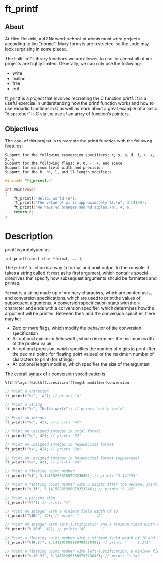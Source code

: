# ft_printf

## About
At Hive Helsinki, a 42 Network school, students must write projects according to the "norme". Many formats are restricted, so the code may look surprising in some places.

The built-in C Library functions we are allowed to use for almost all of our projects are highly limited. Generally, we can only use the following:

* write
* malloc
* free
* exit

ft_printf is a project that involves recreating the C function printf. It is a useful exercise in understanding how the printf function works and how to use variadic functions in C as well as learn about a great example of a basic “dispatcher” in C via the use of an array of function’s pointers.

## Objectives
The goal of this project is to recreate the printf function with the following features:

```
Support for the following conversion specifiers: c, s, p, d, i, u, x, X, %
Support for the following flags: #, 0, -, +, and space
Support for minimum field width and precision
Support for the h, hh, l, and ll length modifiers
```

```c
#include "ft_printf.h"

int main(void)
{
    ft_printf("Hello, world!\n");
    ft_printf("The value of pi is approximately %f.\n", 3.14159);
    ft_printf("We have %d oranges and %d apples.\n", 4, 6);
    return 0;
}
```

# Description
printf is prototyped as:
```
int printf(const char *format, ...);
```
The ``printf`` function is a way to format and print output to the console. It takes a string called ``format`` as its first argument, which contains special directives that specify how subsequent arguments should be formatted and printed.

``format`` is a string made up of ordinary characters, which are printed as is, and conversion specifications, which are used to print the values of subsequent arguments. A conversion specification starts with the ``%`` character and ends with a conversion specifier, which determines how the argument will be printed. Between the ``%`` and the conversion specifier, there may be:

* Zero or more flags, which modify the behavior of the conversion specification
* An optional minimum field width, which determines the minimum width of the printed value
* An optional precision, which specifies the number of digits to print after the decimal point (for floating point values) or the maximum number of characters to print (for strings)
* An optional length modifier, which specifies the size of the argument

The overall syntax of a conversion specification is 
```
%[$][flags][width][.precision][length modifier]conversion.
```

```c
// Print a character
ft_printf("%c", 'a'); // prints "a"

// Print a string
ft_printf("%s", "hello world"); // prints "hello world"

// Print an integer
ft_printf("%d", 42); // prints "42"

// Print an unsigned integer in octal format
ft_printf("%o", 42); // prints "52"

// Print an unsigned integer in hexadecimal format
ft_printf("%x", 42); // prints "2a"

// Print an unsigned integer in hexadecimal format (uppercase)
ft_printf("%X", 42); // prints "2A"

// Print a floating point number
ft_printf("%f", 3.14159265358979323846); // prints "3.141593"

// Print a floating point number with 3 digits after the decimal point
ft_printf("%.3f", 3.14159265358979323846); // prints "3.142"

// Print a percent sign
ft_printf("%%"); // prints "%"

// Print an integer with a minimum field width of 10
ft_printf("%10d", 42); // prints "        42"

// Print an integer with left-justification and a minimum field width of 10
ft_printf("%-10d", 42); // prints "42        "

// Print a floating point number with a minimum field width of 10 and 3 digits after the decimal point
ft_printf("%10.3f", 3.14159265358979323846); // prints "     3.142"

// Print a floating point number with left-justification, a minimum field width of 10, and 3 digits after the decimal point
ft_printf("%-10.3f", 3.14159265358979323846); // prints "3.142     "
```
